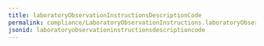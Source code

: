 ```yaml
---
title: laboratoryObservationInstructionsDescriptionCode
permalink: compliance/LaboratoryObservationInstructions.laboratoryObservationInstructionsDescriptionCode.html
jsonid: laboratoryobservationinstructionsdescriptioncode
---
```

